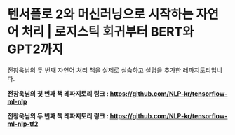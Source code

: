 # 텐서플로 2와 머신러닝으로 시작하는 자연어 처리 | 로지스틱 회귀부터 BERT와 GPT2까지

전창욱님의 두 번째 자연어 처리 책을 실제로 실습하고 설명을 추가한 레파지토리입니다.

**전창욱님의 첫 번째 책 레파지토리 링크 : https://github.com/NLP-kr/tensorflow-ml-nlp**

**전창욱님의 두 번째 책 레파지토리 링크 : https://github.com/NLP-kr/tensorflow-ml-nlp-tf2**